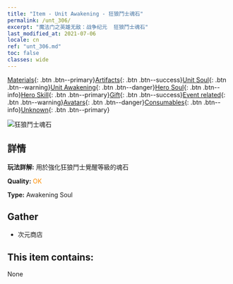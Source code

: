 ```yaml
---
title: "Item - Unit Awakening - 狂狼鬥士魂石"
permalink: /unt_306/
excerpt: "魔法门之英雄无敌：战争纪元  狂狼鬥士魂石"
last_modified_at: 2021-07-06
locale: cn
ref: "unt_306.md"
toc: false
classes: wide
---
```

 [Materials](/ItemsCN/){: .btn .btn--primary}[Artifacts](/ItemsCN/Artifacts/){: .btn .btn--success}[Unit Soul](/ItemsCN/UnitSoul/){: .btn .btn--warning}[Unit Awakening](/ItemsCN/UnitAwakening/){: .btn .btn--danger}[Hero Soul](/ItemsCN/HeroSoul/){: .btn .btn--info}[Hero Skill](/ItemsCN/HeroSkill/){: .btn .btn--primary}[Gift](/ItemsCN/Gift/){: .btn .btn--success}[Event related](/ItemsCN/Events/){: .btn .btn--warning}[Avatars](/ItemsCN/Avatars/){: .btn .btn--danger}[Consumables](/ItemsCN/Consumables/){: .btn .btn--info}[Unknown](/ItemsCN/Unknown/){: .btn .btn--primary}

 ![狂狼鬥士魂石](/images/u/tia_langqibing.jpg)

## 詳情
 **玩法詳解:** 用於強化狂狼鬥士覺醒等級的魂石

 **Quality:** <span style="color: #FF8C00">OK</span>

 **Type:** Awakening Soul

## Gather

*    次元商店 

## This item contains:

  None

